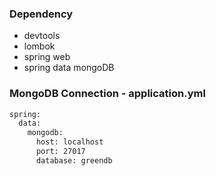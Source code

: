 ### Dependency
- devtools
- lombok
- spring web
- spring data mongoDB

### MongoDB Connection - application.yml
```txt
spring:
  data:
    mongodb:
      host: localhost
      port: 27017
      database: greendb
```